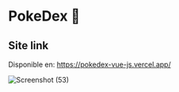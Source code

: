 # PokeDex 🌟

Site link
------------------------------------------------------------------------------------------------

Disponible en: https://pokedex-vue-js.vercel.app/

![Screenshot (53)](https://user-images.githubusercontent.com/37419848/117564463-c6522f80-b071-11eb-8b95-c64b6fc05bfe.png)
